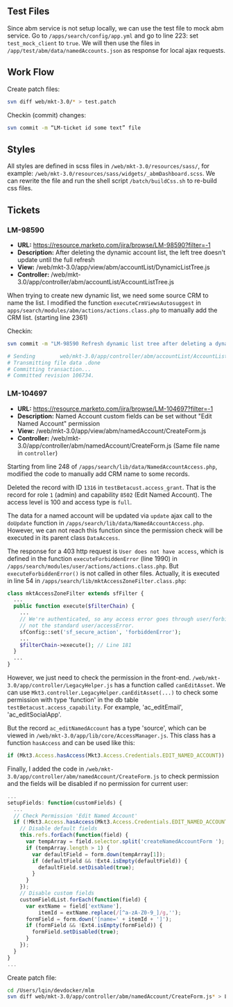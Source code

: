 
## Test Files

Since abm service is not setup locally, we can use the test file to mock abm service. Go to `/apps/search/config/app.yml` and go to line 223: set `test_mock_client` to `true`. We will then use the files in `/app/test/abm/data/namedAccounts.json` as response for local ajax requests.

## Work Flow

Create patch files:
```bash
svn diff web/mkt-3.0/* > test.patch
```

Checkin (commit) changes:
```bash
svn commit -m “LM-ticket id some text” file
```

## Styles

All styles are defined in scss files in `/web/mkt-3.0/resources/sass/`, for example: `/web/mkt-3.0/resources/sass/widgets/_abmDashboard.scss`. We can rewrite the file and run the shell script `/batch/buildCss.sh` to re-build css files.


## Tickets

### LM-98590

* **URL:** https://resource.marketo.com/jira/browse/LM-98590?filter=-1
* **Description:** After deleting the dynamic account list, the left tree doesn't update until the full refresh
* **View:** /web/mkt-3.0/app/view/abm/accountList/DynamicListTree.js
* **Controller:** /web/mkt-3.0/app/controller/abm/accountList/AccountListTree.js

When trying to create new dynamic list, we need some source CRM to name the list. I modified the function `executeCrmViewsAutosuggest` in `apps/search/modules/abm/actions/actions.class.php` to manually add the CRM list. (starting line 2361)

Checkin: 

```bash
svn commit -m "LM-98590 Refresh dynamic list tree after deleting a dynamic account list." web/mkt-3.0/app/controller/abm/accountList/AccountListTree.js

# Sending        web/mkt-3.0/app/controller/abm/accountList/AccountListTree.js
# Transmitting file data .done
# Committing transaction...
# Committed revision 106734.
```

### LM-104697

* **URL:** https://resource.marketo.com/jira/browse/LM-104697?filter=-1
* **Description:** Named Account custom fields can be set without "Edit Named Account" permission
* **View:** /web/mkt-3.0/app/view/abm/namedAccount/CreateForm.js
* **Controller:** /web/mkt-3.0/app/controller/abm/namedAccount/CreateForm.js (Same file name in `controller`)

Starting from line 248 of `/apps/search/lib/data/NamedAccountAccess.php`, modified the code to manually add CRM name to some records.

Deleted the record with ID `1316` in `testBetacust.access_grant`. That is the record for role `1` (admin) and capability `8502` (Edit Named Account). The access level is 100 and access type is `full`.

The data for a named account will be updated via `update` ajax call to the `doUpdate` function in  `/apps/search/lib/data/NamedAccountAccess.php`. However, we can not reach this function since the permission check will be executed in its parent class `DataAccess`.

The response for a 403 http request is `User does not have access`, which is defined in the function `executeForbiddenError` (line 1990) in `/apps/search/modules/user/actions/actions.class.php`. But `executeForbiddenError()` is not called in other files. Actually, it is executed in line 54 in `/apps/search/lib/mktAccessZoneFilter.class.php`:

```php
class mktAccessZoneFilter extends sfFilter {
  ...
  public function execute($filterChain) {
    ...
    // We're authenticated, so any access error goes through user/forbiddenError handler,
    // not the standard user/accessError.
    sfConfig::set('sf_secure_action', 'forbiddenError');
    ...
    $filterChain->execute(); // Line 181
  }
  ...
}
```

However, we just need to check the permission in the front-end. `/web/mkt-3.0/app/controller/LegacyHelper.js` has a function called `canEditAsset`. We can use `Mkt3.controller.LegacyHelper.canEditAsset(...)` to check some permission with type 'function' in the db table `testBetacust.access_capability`. For example, 'ac_editEmail', 'ac_editSocialApp'.

But the record `ac_editNamedAccount` has a type 'source', which can be viewed in `/web/mkt-3.0/app/lib/core/AccessManager.js`. This class has a function `hasAccess` and can be used like this: 

```javascript
if (Mkt3.Access.hasAccess(Mkt3.Access.Credentials.EDIT_NAMED_ACCOUNT)) { ... }
```

Finally, I added the code in `/web/mkt-3.0/app/controller/abm/namedAccount/CreateForm.js` to check permission and the fields will be disabled if no permission for current user:

```javascript
...
setupFields: function(customFields) {
  ...
  // Check Permission 'Edit Named Account'
  if (!Mkt3.Access.hasAccess(Mkt3.Access.Credentials.EDIT_NAMED_ACCOUNT)) {
    // Disable default fields
    this.refs.forEach(function(field) {
      var tempArray = field.selector.split('createNamedAccountForm ');
      if (tempArray.length > 1) {
        var defaultField = form.down(tempArray[1]);
        if (defaultField && !Ext4.isEmpty(defaultField)) {
          defaultField.setDisabled(true);
        }
      }
    });
    // Disable custom fields
    customFieldList.forEach(function(field) {
      var extName = field['extName'],
          itemId = extName.replace(/[^a-zA-Z0-9_]/g,'');
      formField = form.down('[name=' + itemId + ']');
      if (formField && !Ext4.isEmpty(formField)) {
        formField.setDisabled(true);
      }
    });
  }
}
...
```

Create patch file:
```bash
cd /Users/lqin/devdocker/mlm
svn diff web/mkt-3.0/app/controller/abm/namedAccount/CreateForm.js* > Liyu-20171213.patch
```
